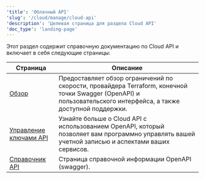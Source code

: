 ```yaml
---
'title': 'Облачный API'
'slug': '/cloud/manage/cloud-api'
'description': 'Целевая страница для раздела Cloud API'
'doc_type': 'landing-page'
---
```


Этот раздел содержит справочную документацию по Cloud API и включает в себя следующие страницы:

| Страница                                   | Описание                                                                                                                            |
|--------------------------------------------|-------------------------------------------------------------------------------------------------------------------------------------|
| [Обзор](/cloud/manage/api/api-overview)   | Предоставляет обзор ограничений по скорости, провайдера Terraform, конечной точки Swagger (OpenAPI) и пользовательского интерфейса, а также доступной поддержки.                    | 
| [Управление ключами API](/cloud/manage/openapi) | Узнайте больше о Cloud API с использованием OpenAPI, который позволяет вам программно управлять вашей учетной записью и аспектами ваших сервисов. |
| [Справочник API](https://clickhouse.com/docs/cloud/manage/api/swagger) | Страница справочной информации OpenAPI (swagger).                                                                                   |
